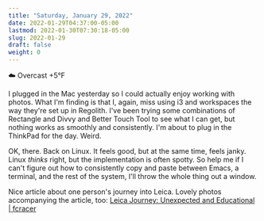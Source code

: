 ```yaml
---
title: "Saturday, January 29, 2022"
date: 2022-01-29T04:37:00-05:00
lastmod: 2022-01-30T07:30:18-05:00
slug: 2022-01-29
draft: false
weight: 0
---
```


☁️   Overcast +5°F

I plugged in the Mac yesterday so I could actually enjoy working with photos. What I'm finding is that I, again, miss using i3 and workspaces the way they're set up in Regolith. I've been trying some combinations of Rectangle and Divvy and Better Touch Tool to see what I can get, but nothing works as smoothly and consistently. I'm about to plug in the ThinkPad for the day. Weird.

OK, there. Back on Linux. It feels good, but at the same time, feels janky. Linux _thinks_ right, but the implementation is often spotty. So help me if I can't figure out how to consistently copy and paste between Emacs, a terminal, and the rest of the system, I'll throw the whole thing out a window.

Nice article about one person's journey into Leica. Lovely photos accompanying the article, too: [Leica Journey: Unexpected and Educational | fcracer](https://fcracer.com/leica-journey-unexpected-and-educational/)

[//]: # "Exported with love from a post written in Org mode"
[//]: # "- https://github.com/kaushalmodi/ox-hugo"
